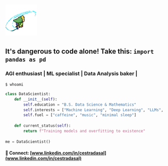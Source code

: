 # <img src="Toon Link GIF.gif" width="100" height="100" alt="Zelda">
## It's dangerous to code alone! Take this: `import pandas as pd` 

### AGI enthusiast | ML specialist | Data Analysis baker |
```console
$ whoami
```

```python
class DataScientist:
    def __init__(self):
        self.education = "B.S. Data Science & Mathematics"
        self.interests = ["Machine Learning", "Deep Learning", "LLMs",  "Data Science"]
        self.fuel = ["caffeine", "music", "minimal sleep"]
        
    def current_status(self):
        return f"Training models and overfitting to existence"
        
me = DataScientist()
```

#### 🔗 Connect: [www.linkedin.com/in/cestradasal](www.linkedin.com/in/cestradasal)

<!-- Fun fact: This README has approximately 2^8 bits of my stolen-from-someone personality -->
